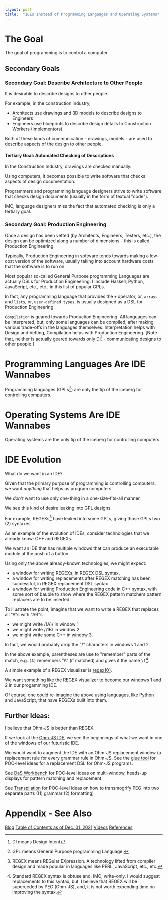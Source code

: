 ```yaml
---
layout: post
title:  "IDEs Instead of Programming Languages and Operating Systems"
---
```


# The Goal
The goal of programming is to control a computer.
## Secondary Goals
### Secondary Goal: Describe Architecture to Other People
It is desirable to describe designs to other people.

For example, in the construction industry, 
- Architects use drawings and 3D models to describe designs to Engineers
- Engineers use blueprints to describe design details to Construction Workers (Implementors).

Both of these kinds of communication - drawings, models - are used to describe aspects of the design to other people.

#### Tertiary Goal: Automated Checking of Descriptions

In the Construction Industry, drawings are checked manually.

Using computers, it becomes possible to write software that checks aspects of design documentation.

Programmers and programming language designers strive to write software that checks design documents (usually in the form of textual "code").  

IMO, language designers miss the fact that automated checking is only a tertiary goal.

### Secondary Goal: Production Engineering

Once a design has been vetted (by Architects, Engineers, Testers, etc.), the design can be optimized along a number of dimensions - this is called Production Engineering.

Typically, Production Engineering in software tends towards making a low-cost version of the software, usually taking into account hardware costs that the software is to run on.

Most popular so-called General Purpose programming Languages are actually DSLs for Production Engineering.  I include Haskell, Python, JavaScript, etc., etc., in this list of popular GPLs.

In fact, any programming language that provides the `+` operator, or, `arrays` and `lists`, or, `user-defined types`, is usually designed as a DSL for Production Engineering.

`Compilation` is geared towards Production Engineering.  All languages can be interpreted, but, only some languages can be compiled, after making various trade-offs in the languages themselves.  Interpretation helps with Design and Vetting, Compilation helps with Production Engineering. [Note that, neither is actually geared towards only DI[^3] - communicating designs to other people.]

[^3]: DI means Design Intent

# Programming Languages Are IDE Wannabes
Programming languages (GPLs[^1]) are only the tip of the iceberg for controlling computers.

[^1]: GPL means General Purpose programming Language.
# Operating Systems Are IDE Wannabes
Operating systems are the only tip of the iceberg for controlling computers.

# IDE Evolution
What do we want in an IDE?

Given that the primary purpose of programming is controlling computers, we want *anything* that helps us program computers.

We *don't* want to use only one-thing in a one-size-fits-all manner.

We see this kind of desire leaking into GPL designs.

For example, REGEXs[^2] have leaked into some GPLs, giving those GPLs two (2) syntaxes.

[^2]: REGEX means REGular EXpression.  A technology lifted from compiler design and made popular in languages like PERL, JavaScript, etc., etc.

As an example of the evolution of IDEs, consider technologies that we already know: C++ and REGEXs.

We want an IDE that has multiple windows that can produce an executable module at the push of a button.

Using only the above already-known technologies, we might expect:
- a window for writing REGEXs, in REGEX DSL syntax,
- a window for writing replacements after REGEX matching has been successful, in REGEX replacement DSL syntax
- a window for writing Production Engineering code in C++ syntax, with some sort of bauble to show where the REGEX pattern matchers pattern replacers are to be inserted.

To illustrate the point, imagine that we want to write a REGEX that replaces all "A"s with "AB"s
- we might write /(A)/ in window 1
- we might write /\\1B/ in window 2
- we might write some C++ in window 3.

In fact, we would probably drop the "/" characters in windows 1 and 2.

In the above example, parentheses are use to "remember" parts of the match, e.g. `(A)` remembers "A" (if matched) and gives it the name `\1`[^6].

[^6]: Standard REGEX syntax is obtuse and, IMO, write-only.  I would suggest replacements to this syntax, but, I believe that REGEX will be superceded by PEG (Ohm-JS), and, it is not worth expending time on improving the syntax.

A simple example of a REGEX visualizer is [regex101](https://regex101.com).

We want something like the REGEX visualizer to become our windows 1 and 2 in our progamming IDE.

Of course, one could re-imagine the above using languages, like Python and JavaScript, that have REGEXs built into them.

## Further Ideas:

I believe that Ohm-JS is better than REGEX.

If we look at the [Ohm-JS IDE](https://ohmlang.github.io/editor/), we see the beginnings of what we want in one of the windows of our futuristic IDE.

We would want to augment the IDE with an Ohm-JS replacement window (a replacement rule for every grammar rule in Ohm-JS.  See the [glue tool](https://guitarvydas.github.io/2021/04/11/Glue-Tool.html) for POC-level ideas for a replacement DSL for Ohm-JS programs.

See [DaS Workbench](https://guitarvydas.github.io/2021/07/30/Parsing-Diagrams-DaS-Workbench-Overview.html) for POC-level ideas on multi-window, heads-up displays for pattern matching and replacement.   

See [Transpilation](https://guitarvydas.github.io/2021/07/12/Transpilation.html) for POC-level ideas on how to transmogrify PEG into two separate parts 
((1) grammar (2) formatting)



# Appendix - See Also
[Blog](https://guitarvydas.github.io)
[Table of Contents as of Dec. 01, 2021](https://guitarvydas.github.io/2021/12/10/Table-of-Contents-Dec-01-2021.html)
[Videos](https://www.youtube.com/channel/UC2bdO9l84VWGlRdeNy5)
[References](https://guitarvydas.github.io/2021/01/14/References.html)

<script src="https://utteranc.es/client.js" 
        repo="guitarvydas/guitarvydas.github.io" 
        issue-term="pathname" 
        theme="github-light" 
        crossorigin="anonymous" 
        async> 
</script> 

